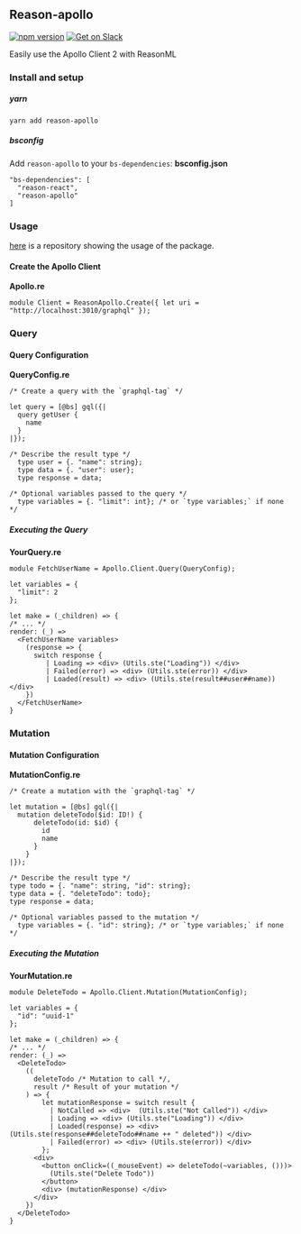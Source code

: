 ## Reason-apollo

[![npm version](https://badge.fury.io/js/reason-apollo.svg)](https://badge.fury.io/js/reason-apollo)
[![Get on Slack](https://img.shields.io/badge/slack-join-orange.svg)](http://www.apollostack.com/#slack)

Easily use the Apollo Client 2 with ReasonML

### Install and setup

##### yarn
```
yarn add reason-apollo
```

##### bsconfig
Add `reason-apollo` to your `bs-dependencies`:
**bsconfig.json**
```
"bs-dependencies": [
  "reason-react",
  "reason-apollo"
]
```


### Usage 
 
 [here](https://github.com/Gregoirevda/reason-apollo-test-usage) is a repository showing the usage of the package.
 
 
 #### Create the Apollo Client
 
 **Apollo.re**
 ```reason
 module Client = ReasonApollo.Create({ let uri = "http://localhost:3010/graphql" });

 ```
  
  ### Query
  
  #### Query Configuration
  **QueryConfig.re**
  ```reason
  /* Create a query with the `graphql-tag` */
  
  let query = [@bs] gql({|
    query getUser {
      name
    }
  |});  
  
  /* Describe the result type */
    type user = {. "name": string};
    type data = {. "user": user};
    type response = data;
    
  /* Optional variables passed to the query */
    type variables = {. "limit": int}; /* or `type variables;` if none */
  ```

  
  ##### Executing the Query
  **YourQuery.re**
  ```reason
  module FetchUserName = Apollo.Client.Query(QueryConfig);
  
  let variables = {
    "limit": 2
  };
  
  let make = (_children) => {
  /* ... */
  render: (_) =>
    <FetchUserName variables>
      (response => {
        switch response {
           | Loading => <div> (Utils.ste("Loading")) </div>
           | Failed(error) => <div> (Utils.ste(error)) </div>
           | Loaded(result) => <div> (Utils.ste(result##user##name)) </div>
      })
    </FetchUserName>
  }
  ```

  ### Mutation
  
  #### Mutation Configuration
  
  **MutationConfig.re**
  ```reason
  /* Create a mutation with the `graphql-tag` */
  
  let mutation = [@bs] gql({|
    mutation deleteTodo($id: ID!) {
        deleteTodo(id: $id) {
          id
          name
        }
      }
  |});  
  
  /* Describe the result type */
  type todo = {. "name": string, "id": string};
  type data = {. "deleteTodo": todo};
  type response = data;
    
  /* Optional variables passed to the mutation */
    type variables = {. "id": string}; /* or `type variables;` if none */
  ```

  
  ##### Executing the Mutation
  **YourMutation.re**
  ```reason
  module DeleteTodo = Apollo.Client.Mutation(MutationConfig);
  
  let variables = {
    "id": "uuid-1"
  };
  
  let make = (_children) => {
  /* ... */
  render: (_) =>
    <DeleteTodo>
      ((
        deleteTodo /* Mutation to call */, 
        result /* Result of your mutation */
      ) => {
          let mutationResponse = switch result {
            | NotCalled => <div>  (Utils.ste("Not Called")) </div>
            | Loading => <div> (Utils.ste("Loading")) </div>
            | Loaded(response) => <div> (Utils.ste(response##deleteTodo##name ++ " deleted")) </div>
            | Failed(error) => <div> (Utils.ste(error)) </div>
          };
        <div>
          <button onClick=((_mouseEvent) => deleteTodo(~variables, ()))> 
            (Utils.ste("Delete Todo")) 
          </button>
          <div> (mutationResponse) </div>
        </div>
      })
    </DeleteTodo>
  }
  ```
